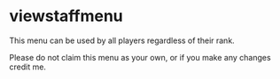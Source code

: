 # viewstaffmenu

This menu can be used by all players regardless of their rank.

Please do not claim this menu as your own, or if you make any changes credit me.
